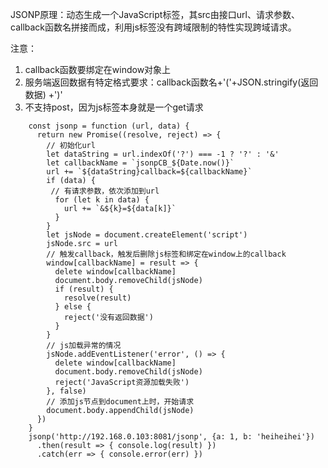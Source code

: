 JSONP原理：动态生成一个JavaScript标签，其src由接口url、请求参数、callback函数名拼接而成，利用js标签没有跨域限制的特性实现跨域请求。

注意：  
  1. callback函数要绑定在window对象上  
  2. 服务端返回数据有特定格式要求：callback函数名+'('+JSON.stringify(返回数据) +')'  
  3. 不支持post，因为js标签本身就是一个get请求  

```
    const jsonp = function (url, data) {
      return new Promise((resolve, reject) => {
        // 初始化url
        let dataString = url.indexOf('?') === -1 ? '?' : '&'
        let callbackName = `jsonpCB_${Date.now()}`
        url += `${dataString}callback=${callbackName}`
        if (data) {
         // 有请求参数，依次添加到url
          for (let k in data) {
            url += `&${k}=${data[k]}`
          }
        }
        let jsNode = document.createElement('script')
        jsNode.src = url
        // 触发callback，触发后删除js标签和绑定在window上的callback
        window[callbackName] = result => {
          delete window[callbackName]
          document.body.removeChild(jsNode)
          if (result) {
            resolve(result)
          } else {
            reject('没有返回数据')
          }
        }
        // js加载异常的情况
        jsNode.addEventListener('error', () => {
          delete window[callbackName]
          document.body.removeChild(jsNode)
          reject('JavaScript资源加载失败')
        }, false)
        // 添加js节点到document上时，开始请求
        document.body.appendChild(jsNode)
      })
    }
    jsonp('http://192.168.0.103:8081/jsonp', {a: 1, b: 'heiheihei'})
      .then(result => { console.log(result) })
      .catch(err => { console.error(err) })
 ```
